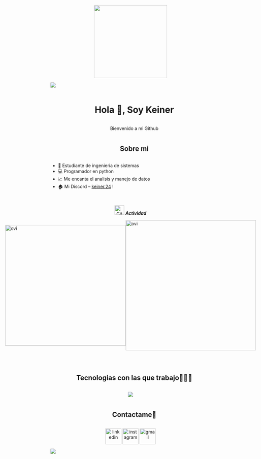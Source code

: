 <!--horizontal divider(gradiant)-->
<p align="center">
  <img src="https://miro.medium.com/max/2048/1*OohqW5DGh9CQS4hLY5FXzA.png" height="230"/>
</p>
<img src="https://user-images.githubusercontent.com/73097560/115834477-dbab4500-a447-11eb-908a-139a6edaec5c.gif">

<!--h1 without bottom border-->
<div id="user-content-toc">
  <ul align="center">
    <summary><h1 style="display: inline-block">Hola 👋, Soy Keiner </h1></summary>
    <p>Bienvenido a mi Github</p>
  </ul>
</div>


<!--h2 without bottom border-->
<div id="user-content-toc">
  <ul align="center">
    <summary><h2 style="display: inline-block">Sobre mi</h2></summary>
  </ul>
</div>


<!--Intro start-->
- 🔭 Estudiante de ingenieria de sistemas
- 💻 Programador en python
- 📈 Me encanta el analisis y manejo de datos
- 🏠 Mi Discord –  [keiner.24](https://discordapp.com/users/957722095381540874) !
<!--Intro end-->


<br>
<!--- stats & Trophy (start) -->
<p align="center">
  <!--- stats (start) -->
<tr border="none">
<td width="50%" align="center">
</td>
 <img src="https://media.giphy.com/media/W5eoZHPpUx9sapR0eu/giphy.gif" width="30px" alt="Git"/>&nbsp;<i><b>Actividad</b></i></p>

<td width="50%" align="center">
    <div style="display: flex; justify-content: center; align-items: center;">
    <img src="https://github-readme-stats.vercel.app/api/top-langs?username=K31NER&show_icons=true&locale=en&layout=compact&theme=chartreuse-dark" width="380" alt="ovi" />
    <img src="https://github-readme-stats.vercel.app/api?username=K31NER&sho_icons=true&locale=en&theme=chartreuse-dark" alt="ovi" width="410" />
    </div>
  
  </td>
</tr>

<!--- stats (end) -->

</p>        
<!--- stats (end) -->
<br>

<!--h1 without bottom border-->
<div id="user-content-toc">
  <ul align="center">
    <summary><h2 style="display: inline-block">Tecnologias con las que trabajo👨🏾‍💻</h2></summary>
  </ul>
</div>
<!--tech stack icons-->
<p align="center">
  <a href="https://skillicons.dev">
    <img src="https://skillicons.dev/icons?i=git,github,discord,windows,vscode,html,mysql,py,django&perline=14" />
  </a>
</p>


<!-- Connect with me -->
<!--h2 without bottom border-->
<div id="user-content-toc">
  <ul align="center">
    <summary><h2 style="display: inline-block">Contactame🤝</h2></summary>
  </ul>
</div>

<!--icons and links-->
<p align="center">
<a href="https://www.linkedin.com/in/keiner-zu%C3%B1iga-romero-1b00a92b4?utm_source=share&utm_campaign=share_via&utm_content=profile&utm_medium=android_app" target="blank"><img align="center" src="https://skillicons.dev/icons?i=linkedin&perline=14" alt="linkedin" height="50" width="50" /></a>
<a href="https://www.instagram.com/keiner_zr?igsh=YmI1YzZubWE5bHIx" target="blank"><img align="center" src="https://skillicons.dev/icons?i=instagram&perline=14" alt="instagram" height="50" width="50" /></a>
<a href="mailto:zunigaromerokeiner@gmail.com" target="blank"><img align="center" src="https://skillicons.dev/icons?i=gmail&perline=14" alt="gmail" height="50" width="50" /></a>
  
</p>


<!--profile visit count-->



<!--horizontal divider(gradiant)-->
<img src="https://user-images.githubusercontent.com/73097560/115834477-dbab4500-a447-11eb-908a-139a6edaec5c.gif">


